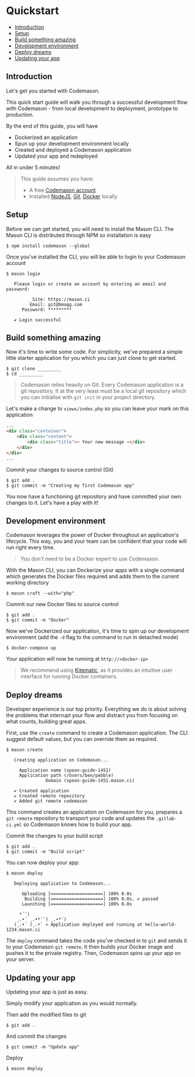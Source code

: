 # Quickstart

- [Introduction](#introduction)
- [Setup](#setup)
- [Build something amazing](#build-something-amazing)
- [Development environment](#development-environment)
- [Deploy dreams](#deploy-dreams)
- [Updating your app](#updating-your-app)

<a name="introduction"></a>
## Introduction
Let's get you started with Codemason.

This quick start guide will walk you through a successful development flow with Codemason - from local development to deployment, prototype to production.

By the end of this guide, you will have
- Dockerized an application
- Spun up your development environment locally
- Created and deployed a Codemason application
- Updated your app and redeployed

All in under 5 minutes!

> This guide assumes you have:
> - A free [Codemason account](http://mason.ci/register)
> - Installed [NodeJS](https://nodejs.org/en/download/), [Git](https://git-scm.com/downloads), [Docker](https://docs.docker.com/engine/installation/) locally

<a name="setup"></a>
## Setup
Before we can get started, you will need to install the Mason CLI. The Mason CLI is distributed through NPM so installation is easy
```
$ npm install codemason --global
```

Once you've installed the CLI, you will be able to login to your Codemason account
```
$ mason login

   Please login or create an account by entering an email and password:

          Site: https://mason.ci
         Email: git@bmagg.com
      Password: *********

   ✔ Login successful
```

<a name="build-something-amazing"></a>
## Build something amazing
Now it's time to write some code. For simplicity, we've prepared a simple little starter application for you which you can just clone to get started.
```
$ git clone _________
$ cd _________
```

> Codemason relies heavily on Git. Every Codemason application is a git repository. It at the very least must be a local git repository which you can initialise with `git init` in your project directory.

Let's make a change to `views/index.php` so you can leave your mark on this application
```html
...
<div class="container">
    <div class="content">
        <div class="title">~ Your new message ~</div>
    </div>
</div>
...
```

Commit your changes to source control (Git)
```
$ git add .
$ git commit -m "Creating my first Codemason app"
```
You now have a functioning git repository and have committed your own changes to it. Let's have a play with it!

<a name="development-environment"></a>
## Development environment
Codemason leverages the power of Docker throughout an application's lifecycle. This way, you and your team can be confident that your code will run right every time.

> You don't need to be a Docker expert to use Codemason.

With the Mason CLI, you can Dockerize your apps with a single command which generates the Docker files required and adds them to the current working directory
```
$ mason craft --with="php"
```

Commit our new Docker files to source control
```
$ git add .
$ git commit -m "Docker"
```

Now we've Dockerized our application, it's time to spin up our development environment (add the `-d` flag to the command to run in detached mode)
```
$ docker-compose up
```

Your application will now be running at `http://<docker-ip>`

> We recommend using [Kitematic](https://kitematic.com/), as it provides an intuitive user interface for running Docker containers.

<a name="deploy-dreams"></a>
## Deploy dreams
Developer experience is our top priority. Everything we do is about solving the problems that interrupt your flow and distract you from focusing on what counts, building great apps.

First, use the `create` command to create a Codemason application. The CLI suggest default values, but you can override them as required.
```
$ mason create

   Creating application on Codemason...

     Application name (spoon-guide-1451)
     Application path (/Users/ben/pebble)
               Domain (spoon-guide-1451.mason.ci)

   ✔ Created application
   ✔ Created remote repository
   ✔ Added git remote codemason
```

This command creates an application on Codemason for you, prepares a `git remote` repository to transport your code and updates the `.gitlab-ci.yml` so Codemason knows how to build your app.


Commit the changes to your build script 
```
$ git add .
$ git commit -m "Build script"
```

You can now deploy your app:
```
$ mason deploy

   Deploying application to Codemason...

      Uploading [====================] 100% 0.0s
       Building [====================] 100% 0.0s, ✔ passed
      Launching [====================] 100% 0.0s

     *´¨)
    ¸.•´ ¸.•*´¨) ¸.•*¨)
   (¸.•´ (¸.•` ¤ Application deployed and running at hello-world-1234.mason.ci
```

The `deploy` command takes the code you've checked in to `git` and sends it to your Codemason `git remote`. It then builds your Docker image and pushes it to the private registry. Then, Codemason spins up your app on your server.

<a name="updating-your-app"></a>
## Updating your app
Updating your app is just as easy. 

Simply modify your application as you would normally.

Then add the modified files to git
```
$ git add .
```
And commit the changes
```
$ git commit -m "Update app"
```

Deploy
```
$ mason deploy
```